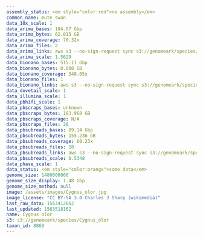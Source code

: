 ```yaml
---
assembly_status: <em style="color:red">no assembly</em>
common_name: mute swan
data_10x_scale: 1
data_arima_bases: 104.07 Gbp
data_arima_bytes: 62.015 GB
data_arima_coverage: 70.32x
data_arima_files: 2
data_arima_links: aws s3 --no-sign-request sync s3://genomeark/species/Cygnus_olor/bCygOlo1/genomic_data/arima/ .<br>
data_arima_scale: 1.5629
data_bionano_bases: 515.11 Gbp
data_bionano_bytes: 0.808 GB
data_bionano_coverage: 348.05x
data_bionano_files: 1
data_bionano_links: aws s3 --no-sign-request sync s3://genomeark/species/Cygnus_olor/bCygOlo1/genomic_data/bionano/ .<br>
data_dovetail_scale: 1
data_illumina_scale: 1
data_pbhifi_scale: 1
data_pbscraps_bases: unknown
data_pbscraps_bytes: 183.968 GB
data_pbscraps_coverage: N/A
data_pbscraps_files: 28
data_pbsubreads_bases: 89.14 Gbp
data_pbsubreads_bytes: 155.236 GB
data_pbsubreads_coverage: 60.23x
data_pbsubreads_files: 28
data_pbsubreads_links: aws s3 --no-sign-request sync s3://genomeark/species/Cygnus_olor/bCygOlo1/genomic_data/pacbio/ . --exclude "*scraps.bam* --exclude "*ccs.bam*"<br>
data_pbsubreads_scale: 0.5348
data_phase_scale: 1
data_status: <em style="color:orange">some data</em>
genome_size: 1480000000
genome_size_display: 1.48 Gbp
genome_size_method: null
image: /assets/images/Cygnus_olor.jpg
image_license: "CC BY-SA 3.0 Charles J Sharp (wikimedia)"
last_raw_data: 1563412662
last_updated: 1563518162
name: Cygnus olor
s3: s3://genomeark/species/Cygnus_olor
taxon_id: 8869
---
```

